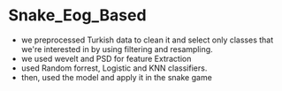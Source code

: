 # Snake_Eog_Based



- we preprocessed Turkish data to clean it and select only classes that we're interested in by using filtering and resampling.
- we used wevelt and PSD for feature Extraction 
- used Random forrest, Logistic and KNN classifiers.
- then, used the model and apply it in the snake game
